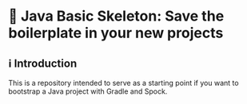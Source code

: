 # 🚀 Java Basic Skeleton: Save the boilerplate in your new projects

## ℹ️ Introduction

This is a repository intended to serve as a starting point if you want to bootstrap a Java project with Gradle and Spock.
